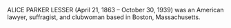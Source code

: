 ALICE PARKER LESSER (April 21, 1863 – October 30, 1939) was an American lawyer, suffragist, and clubwoman based in Boston, Massachusetts.

